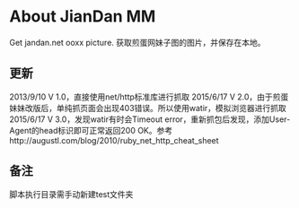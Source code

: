 ﻿# About JianDan MM

Get jandan.net ooxx picture.
获取煎蛋网妹子图的图片，并保存在本地。


## 更新
2013/9/10 V 1.0，直接使用net/http标准库进行抓取
2015/6/17 V 2.0，由于煎蛋妹妹改版后，单纯抓页面会出现403错误。所以使用watir，模拟浏览器进行抓取
2015/6/17 V 3.0，发现watir有时会Timeout error，重新抓包后发现，添加User-Agent的head标识即可正常返回200 OK。参考http://augustl.com/blog/2010/ruby_net_http_cheat_sheet

## 备注
脚本执行目录需手动新建test文件夹